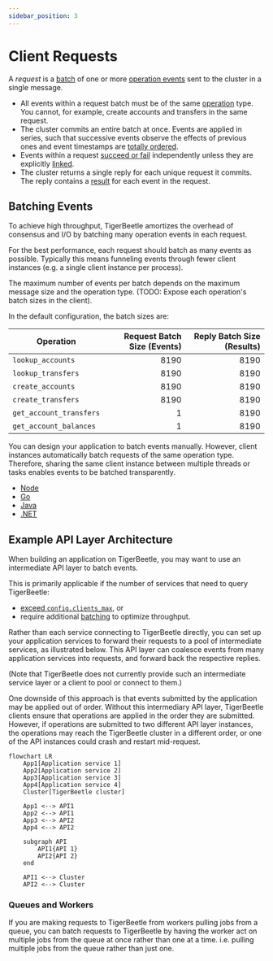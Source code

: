 ```yaml
---
sidebar_position: 3
---
```


# Client Requests

A _request_ is a [batch](#batching-events) of one or more [operation
events](../reference/operations/index.md) sent to the cluster in a single message.

- All events within a request batch must be of the same
  [operation](../reference/operations/index.md) type. You cannot, for example, create accounts and
  transfers in the same request.
- The cluster commits an entire batch at once. Events are applied in series, such that successive
  events observe the effects of previous ones and event timestamps are [totally
  ordered](time.md#timestamps-are-totally-ordered).
- Events within a request [succeed or fail](../reference/operations/create_transfers.md#result)
  independently unless they are explicitly [linked](../reference/transfers.md#flagslinked).
- The cluster returns a single reply for each unique request it commits. The reply contains a
  [result](../reference/operations/create_transfers.md#result) for each event in the request.

## Batching Events

To achieve high throughput, TigerBeetle amortizes the overhead of consensus and I/O by batching many
operation events in each request.

For the best performance, each request should batch as many events as possible. Typically this means
funneling events through fewer client instances (e.g. a single client instance per process).

The maximum number of events per batch depends on the maximum message size and the operation type.
(TODO: Expose each operation's batch sizes in the client).

In the default configuration, the batch sizes are:

| Operation               | Request Batch Size (Events) | Reply Batch Size (Results) |
| ----------------------- | --------------------------: | -------------------------: |
| `lookup_accounts`       |                        8190 |                       8190 |
| `lookup_transfers`      |                        8190 |                       8190 |
| `create_accounts`       |                        8190 |                       8190 |
| `create_transfers`      |                        8190 |                       8190 |
| `get_account_transfers` |                           1 |                       8190 |
| `get_account_balances`  |                           1 |                       8190 |

You can design your application to batch events manually. However, client instances automatically
batch requests of the same operation type. Therefore, sharing the same client instance between
multiple threads or tasks enables events to be batched transparently.

- [Node](/src/clients/node/README.md#batching)
- [Go](/src/clients/go/README.md#batching)
- [Java](/src/clients/java/README.md#batching)
- [.NET](/src/clients/dotnet/README.md#batching)

## Example API Layer Architecture

When building an application on TigerBeetle, you may want to use an intermediate API layer to batch
events.

This is primarily applicable if the number of services that need to query TigerBeetle:

- [exceed `config.clients_max`](./client-sessions.md#eviction), or
- require additional [batching](#batching-events) to optimize throughput.

Rather than each service connecting to TigerBeetle directly, you can set up your application
services to forward their requests to a pool of intermediate services, as illustrated below. This
API layer can coalesce events from many application services into requests, and forward back the
respective replies.

(Note that TigerBeetle does not currently provide such an intermediate service layer or a client to
pool or connect to them.)

One downside of this approach is that events submitted by the application may be applied out of
order. Without this intermediary API layer, TigerBeetle clients ensure that operations are applied
in the order they are submitted. However, if operations are submitted to two different API layer
instances, the operations may reach the TigerBeetle cluster in a different order, or one of the API
instances could crash and restart mid-request.


```mermaid
flowchart LR
    App1[Application service 1]
    App2[Application service 2]
    App3[Application service 3]
    App4[Application service 4]
    Cluster[TigerBeetle cluster]

    App1 <--> API1
    App2 <--> API1
    App3 <--> API2
    App4 <--> API2

    subgraph API
        API1{API 1}
        API2{API 2}
    end

    API1 <--> Cluster
    API2 <--> Cluster
```

### Queues and Workers

If you are making requests to TigerBeetle from workers pulling jobs from a queue, you can batch
requests to TigerBeetle by having the worker act on multiple jobs from the queue at once rather than
one at a time. i.e. pulling multiple jobs from the queue rather than just one.
